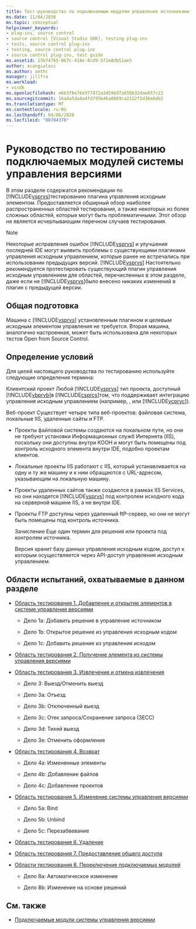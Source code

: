 ```yaml
---
title: Тест-руководство по подключаемым модулям управления источниками (ru) Документы Майкрософт
ms.date: 11/04/2016
ms.topic: conceptual
helpviewer_keywords:
- plug-ins, source control
- source control [Visual Studio SDK], testing plug-ins
- tests, source control plug-ins
- testing, source control plug-ins
- source control plug-ins, test guide
ms.assetid: 13b74765-0b7c-418e-8cd9-5f2e8db51ae5
author: acangialosi
ms.author: anthc
manager: jillfra
ms.workload:
- vssdk
ms.openlocfilehash: e6b3f8e76e977472a3459697a650b32dae657c22
ms.sourcegitcommit: 16a4a5da4a4fd795b46a0869ca2152f2d36e6db2
ms.translationtype: MT
ms.contentlocale: ru-RU
ms.lasthandoff: 04/06/2020
ms.locfileid: "80704378"
---
```

# <a name="test-guide-for-source-control-plug-ins"></a>Руководство по тестированию подключаемых модулей системы управления версиями
В этом разделе содержатся рекомендации по [!INCLUDE[vsprvs](../../code-quality/includes/vsprvs_md.md)]тестированию плагина управления исходным элементом. Предоставляется обширный обзор наиболее распространенных областей тестирования, а также некоторых из более сложных областей, которые могут быть проблематичными. Этот обзор не является исчерпывающим перечном случаев тестирования.

> [!NOTE]
> Некоторые исправления ошибок [!INCLUDE[vsprvs](../../code-quality/includes/vsprvs_md.md)] и улучшения последней IDE могут выявить проблемы с существующими плагинами управления исходным управлением, которые ранее не встречались при использовании предыдущих версий. [!INCLUDE[vsprvs](../../code-quality/includes/vsprvs_md.md)] Настоятельно рекомендуется протестировать существующий плагин управления исходным управлением для областей, перечисленных в этом разделе, даже если не [!INCLUDE[vsprvs](../../code-quality/includes/vsprvs_md.md)]было внесено никаких изменений в плагин с предыдущей версии.

## <a name="common-preparation"></a>Общая подготовка
 Машина с [!INCLUDE[vsprvs](../../code-quality/includes/vsprvs_md.md)] установленным плагином и целевым исходным элементом управления не требуется. Вторая машина, аналогично настроенная, может быть использована для некоторых тестов Open from Source Control.

## <a name="definition-of-terms"></a>Определение условий
 Для целей настоящего руководства по тестированию используйте следующие определения термина:

 Клиентский проект Любой [!INCLUDE[vsprvs](../../code-quality/includes/vsprvs_md.md)] тип проекта, доступный [!INCLUDE[vbprvb](../../code-quality/includes/vbprvb_md.md)]в [!INCLUDE[csprcs](../../data-tools/includes/csprcs_md.md)]том, что поддерживает интеграцию управления исходным управлением (например, , или [!INCLUDE[vcprvc](../../code-quality/includes/vcprvc_md.md)]).

 Веб-проект Существует четыре типа веб-проектов: файловая система, локальные IIS, удаленные сайты и FTP.

- Проекты файловой системы создаются на локальном пути, но они не требуют установки Информационных служб Интернета (IIS), поскольку они доступны внутри КООН и могут быть помещены под контроль исходного элемента внутри IDE, подобно проектам клиентов.

- Локальные проекты IIS работают с IIS, который устанавливается на одну и ту же машину и к ним обращаются с URL-адресом, указывающим на локальную машину.

- Проекты удаленных сайтов также создаются в рамках IIS Services, но они находятся [!INCLUDE[vsprvs](../../code-quality/includes/vsprvs_md.md)] под контролем исходного кода на серверной машине IIS, а не внутри IDE.

- Проекты FTP доступны через удаленный ftP-сервер, но они не могут быть помещены под контроль источника.

  Зачисление Еще один термин для решения или проекта под контролем источника.

  Версия хранит базу данных управления исходным кодом, доступ к которым осуществляется через API-доступ управления исходным управлением.

## <a name="test-areas-covered-in-this-section"></a>Области испытаний, охватываемые в данном разделе

- [Область тестирования 1. Добавление и открытие элементов в системе управления версиями](../../extensibility/internals/test-area-1-add-to-open-from-source-control.md)

  - Дело 1a: Добавить решение в управление источником

  - Дело 1b: Открытое решение из управления исходным кодом

  - Дело 1c: Добавить решение из управления исходом

- [Область тестирования 2. Получение элемента из системы управления версиями](../../extensibility/internals/test-area-2-get-from-source-control.md)

- [Область тестирования 3. Извлечение и отмена извлечения](../../extensibility/internals/test-area-3-check-out-undo-checkout.md)

  - Дело 3: Выезд/Отменить выезд

  - Дело 3a: Отъезд

  - Дело 3b: Отключенный выезд

  - Дело 3c: Отек запроса/Сохранение запроса (ЗЕСС)

  - Дело 3d: Тихий выезд

  - Дело 3e: Отменить оформление

- [Область тестирования 4. Возврат](../../extensibility/internals/test-area-4-check-in.md)

  - Дело 4а: Измененные элементы

  - Дело 4b: Добавление файлов

  - Дело 4c: Добавление проектов

- [Область тестирования 5. Изменение системы управления версиями](../../extensibility/internals/test-area-5-change-source-control.md)

  - Дело 5a: Bind

  - Дело 5b: Unbind

  - Дело 5c: Перезабвевание

- [Область тестирования 6. Удаление](../../extensibility/internals/test-area-6-delete.md)

- [Область тестирования 7. Предоставление общего доступа](../../extensibility/internals/test-area-7-share.md)

- [Области тестирования 8. Переключение подключаемых модулей](../../extensibility/internals/test-area-8-plug-in-switching.md)

  - Дело 8a: Автоматическое изменение

  - Дело 8b: Изменение на основе решений

## <a name="see-also"></a>См. также
- [Подключаемые модули системы управления версиями](../../extensibility/source-control-plug-ins.md)
